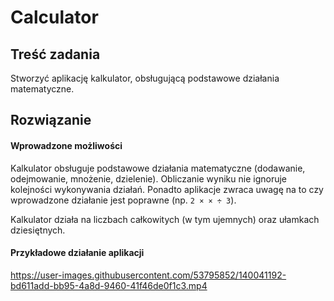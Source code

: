 # Calculator


## Treść zadania

Stworzyć aplikację kalkulator, obsługującą podstawowe działania matematyczne.


## Rozwiązanie

#### Wprowadzone możliwości

Kalkulator obsługuje podstawowe działania matematyczne (dodawanie, odejmowanie, mnożenie, dzielenie). 
Obliczanie wyniku nie ignoruje kolejności wykonywania działań. 
Ponadto aplikacje zwraca uwagę na to czy wprowadzone działanie jest poprawne (np. ` 2 × × ÷ 3 `).

Kalkulator działa na liczbach całkowitych (w tym ujemnych) oraz ułamkach dziesiętnych.


#### Przykładowe działanie aplikacji


https://user-images.githubusercontent.com/53795852/140041192-bd611add-bb95-4a8d-9460-41f46de0f1c3.mp4

